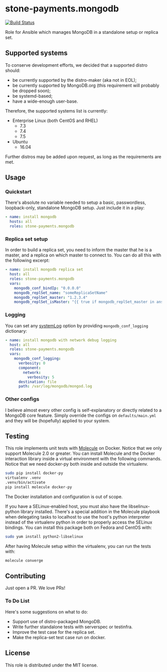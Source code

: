 stone-payments.mongodb
============
[![Build Status](https://travis-ci.org/stone-payments/ansible-mongodb.svg?branch=feat%2Fmolecule)](https://travis-ci.org/stone-payments/ansible-mongodb)

Role for Ansible which manages MongoDB in a standalone setup or replica set.

## Supported systems
To conserve development efforts, we decided that a supported distro should:

* be currently supported by the distro-maker (aka not in EOL);
* be currently supported by MongoDB.org (this requirement will probably be dropped soon);
* be systemd-based;
* have a wide-enough user-base.

Therefore, the supported systems list is currently:

* Enterprise Linux (both CentOS and RHEL)
  * 7.3
  * 7.4
  * 7.5
* Ubuntu
  * 16.04

Further distros may be added upon request, as long as the requirements are met.

## Usage
### Quickstart
There's absolute no variable needed to setup a basic, passwordless, loopback-only, standalone MongoDB setup. Just
include it in a play:
```yaml
- name: install mongodb
  hosts: all
  roles: stone-payments.mongodb
```

### Replica set setup
In order to build a replica set, you need to inform the master that he is a master, and a replica on which master to
connect to. You can do all this with the following excerpt:
```yaml
- name: install mongodb replica set
  host: all
  roles: stone-payments.mongodb
  vars:
    mongodb_conf_bindIp: "0.0.0.0"
    mongodb_replSet_name: "someReplicaSetName"
    mongodb_replSet_master: "1.2.3.4"
    mongodb_replSet_isMaster: "{{ true if mongodb_replSet_master in ansible_all_ipv4_addresses else false }}"
```
### Logging
You can set any [systemLog](https://docs.mongodb.com/manual/reference/configuration-options/#systemlog-options)
option by providing `mongodb_conf_logging` dictionary:
```yaml
- name: install mongodb with network debug logging
  host: all
  roles: stone-payments.mongodb
  vars:
    mongodb_conf_logging:
      verbosity: 0
      component:
        network:
          verbosity: 5
      destination: file
      path: /var/log/mongodb/mongod.log
```
### Other configs
I believe almost every other config is self-explanatory or directly related to a MongoDB core feature. Simply override
the configs on `defaults/main.yml` and they will be (hopefully) applied to your system.

## Testing
This role implements unit tests with [Molecule](https://molecule.readthedocs.io/) on Docker. Notice that we only
support Molecule 2.0 or greater. You can install Molecule and the Docker interaction library inside a virtual
environment with the following commands. Notice that we need docker-py both inside and outside the virtualenv.
```sh
sudo pip install docker-py
virtualenv .venv
.venv/bin/activate
pip install molecule docker-py
```
The Docker installation and configuration is out of scope.

If you have a SELinux-enabled host, you must also have the libselinux-python library installed. There's a special
addition in the Molecule playbook when delegating tasks to localhost to use the host's python interpreter instead of
the virtualenv python in order to properly access the SELinux bindings. You can install this package both on Fedora and
CentOS with:
```sh
sudo yum install python2-libselinux
```

After having Molecule setup within the virtualenv, you can run the tests with:
```sh
molecule converge
```

## Contributing
Just open a PR. We love PRs!

### To Do List
Here's some suggestions on what to do:

* Support use of distro-packaged MongoDB.
* Write further standalone tests with serverspec or testinfra.
* Improve the test case for the replica set.
* Make the replica-set test case run on docker.

## License
This role is distributed under the MIT license.
